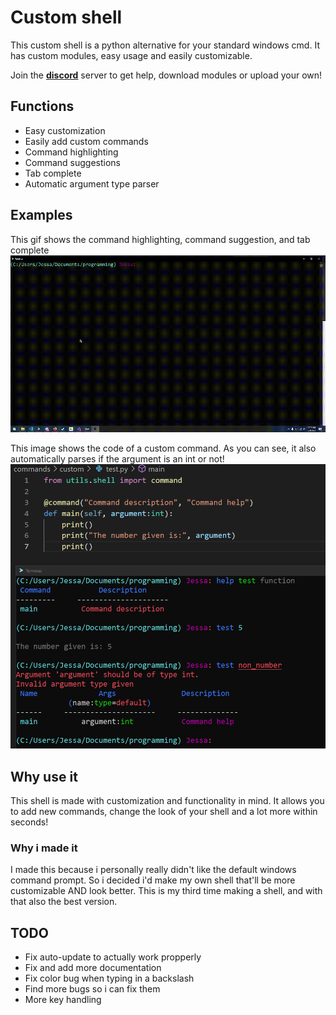 # Custom shell

This custom shell is a python alternative for your standard windows cmd.
It has custom modules, easy usage and easily customizable.

Join the **[discord](https://discord.gg/ZWFefjGf2g)** server to get help, download modules or upload your own!

## Functions

- Easy customization
- Easily add custom commands
- Command highlighting
- Command suggestions
- Tab complete
- Automatic argument type parser

## Examples

This gif shows the command highlighting, command suggestion, and tab complete
![GIF_highlight_showoff](images/highlight.gif)

This image shows the code of a custom command.
As you can see, it also automatically parses if the argument is an int or not!
![command_code](images/custom_command.png)


## Why use it

This shell is made with customization and functionality in mind.
It allows you to add new commands, change the look of your shell and a lot more within seconds!


### Why i made it

I made this because i personally really didn't like the default windows command prompt.
So i decided i'd make my own shell that'll be more customizable AND look better.
This is my third time making a shell, and with that also the best version. 


## TODO

- Fix auto-update to actually work propperly
- Fix and add more documentation
- Fix color bug when typing in a backslash
- Find more bugs so i can fix them
- More key handling
